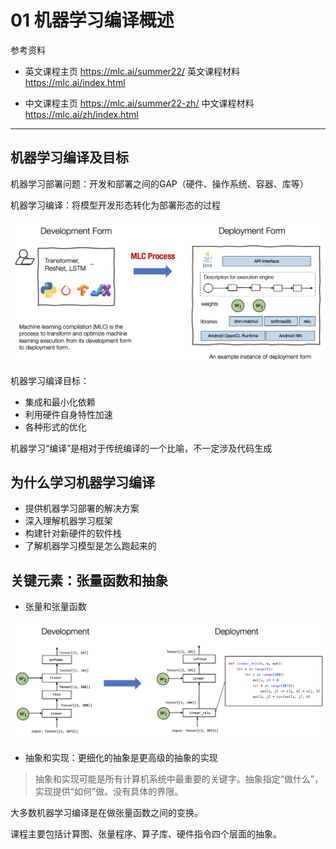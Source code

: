 # 01 机器学习编译概述

参考资料

- 英文课程主页 https://mlc.ai/summer22/ 英文课程材料 https://mlc.ai/index.html

- 中文课程主页 https://mlc.ai/summer22-zh/ 中文课程材料 https://mlc.ai/zh/index.html

---

## 机器学习编译及目标

机器学习部署问题：开发和部署之间的GAP（硬件、操作系统、容器、库等）

机器学习编译：将模型开发形态转化为部署形态的过程

![../_images/dev-deploy-form.png](image/dev-deploy-form.png)

机器学习编译目标：

- 集成和最小化依赖
- 利用硬件自身特性加速
- 各种形式的优化

机器学习“编译”是相对于传统编译的一个比喻，不一定涉及代码生成

## 为什么学习机器学习编译

- 提供机器学习部署的解决方案
- 深入理解机器学习框架
- 构建针对新硬件的软件栈
- 了解机器学习模型是怎么跑起来的

## 关键元素：张量函数和抽象

- 张量和张量函数

![../_images/mlc-elem-transform.png](image/mlc-elem-transform.png)

- 抽象和实现：更细化的抽象是更高级的抽象的实现

> 抽象和实现可能是所有计算机系统中最重要的关键字。抽象指定“做什么”，实现提供“如何”做。没有具体的界限。

大多数机器学习编译是在做张量函数之间的变换。

课程主要包括计算图、张量程序、算子库、硬件指令四个层面的抽象。

